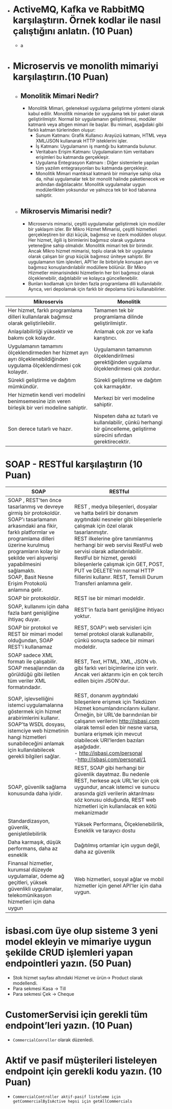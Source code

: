 - # ActiveMQ, Kafka ve RabbitMQ karşılaştırın. Örnek kodlar ile nasıl çalıştığını anlatın. (10 Puan)
   - a

















   
- # Microservis ve monolith mimariyi karşılaştırın.(10 Puan)
   - ## Monolitik Mimari Nedir?
      - Monolitik Mimari, geleneksel uygulama geliştirme yöntemi olarak kabul edilir. Monolitik mimaride bir uygulama
        tek bir paket olarak geliştirilmiştir. Normal bir uygulamanın geliştirilmesi, modüler katmanlı veya altıgen
        mimari ile başlar. Bu mimari, aşağıdaki gibi farklı katman türlerinden oluşur:
         - Sunum Katmanı: Grafik Kullanıcı Arayüzü katmanı, HTML veya XML/JSON kullanarak HTTP isteklerini işler.
         - İş Katmanı: Uygulamanın iş mantığı bu katmanda bulunur.
         - Veritabanı Erişim Katmanı: Uygulamaların tüm veritabanı erişimleri bu katmanda gerçekleşir.
         - Uygulama Entegrasyon Katmanı : Diğer sistemlerle yapılan tüm yazılım entegrasyonları bu katmanda gerçekleşir.
         - Monolitik Mimari mantıksal katmanlı bir mimariye sahip olsa da, nihai uygulamalar tek bir monolit halinde
           paketlenecek ve ardından dağıtılacaktır. Monolitik uygulamalar uygun modülerlikten yoksundur ve yalnızca tek
           bir kod tabanına sahiptir.
   - ## Mikroservis Mimarisi nedir?
      - Microservis mimarisi, çeşitli uygulamalar geliştirmek için modüler bir yaklaşım izler.
        Bir Mikro Hizmet Mimarisi, çeşitli hizmetleri gerçekleştiren bir dizi küçük, bağımsız ve özerk modülden oluşur.
        Her hizmet, ilgili iş birimlerini bağımsız olarak uygulama yeteneğine sahip olmalıdır. Monolitik mimari tek bir
        birimdir.
        Ancak Mikro hizmet mimarisi, toplu olarak tek bir uygulama olarak çalışan bir grup küçük bağımsız üniteye
        sahiptir.
        Bir uygulamanın tüm işlevleri, API'ler ile birbiriyle konuşan ayrı ve bağımsız konuşlandırılabilir modüllere
        bölünür.
        Bir Mikro Hizmetler mimarisindeki hizmetlerin her biri bağımsız olarak ölçeklenebilir, dağıtılabilir ve kolayca
        güncellenebilir.
      - Bunları kodlamak için birden fazla programlama dili kullanılabilir. Ayrıca, veri depolamak için farklı bir
        depolama türü kullanabilirler.

| Mikroservis                                                                                                            | Monolitik                                                                                                                |
|------------------------------------------------------------------------------------------------------------------------|--------------------------------------------------------------------------------------------------------------------------|
| Her hizmet, farklı programlama dilleri kullanılarak bağımsız olarak geliştirilebilir.                                  | Tamamen tek bir programlama dilinde geliştirilmiştir.                                                                    |
| Anlaşılabilirliği yüksektir ve bakımı çok kolaydır.                                                                    | Anlamak çok zor ve kafa karıştırıcı.                                                                                     |
| Uygulamanın tamamını ölçeklendirmeden her hizmet ayrı ayrı ölçeklenebildiğinden uygulama ölçeklendirmesi çok kolaydır. | Uygulamanın tamamının ölçeklendirilmesi gerektiğinden uygulama ölçeklendirmesi çok zordur.                               |
| Sürekli geliştirme ve dağıtım mümkündür.                                                                               | Sürekli geliştirme ve dağıtım çok karmaşıktır.                                                                           |
| Her hizmetin kendi veri modelini benimsemesine izin veren birleşik bir veri modeline sahiptir.		                       | Merkezi bir veri modeline sahiptir.                                                                                      |
| Son derece tutarlı ve hazır.	                                                                                          | Nispeten daha az tutarlı ve kullanılabilir, çünkü herhangi bir güncelleme, geliştirme sürecini sıfırdan gerektirecektir. |

# SOAP - RESTful karşılaştırın (10 Puan)

| SOAP                                                                                                                                                                                                                                                                                                            | RESTful                                                                                                                                                                                                                                                                                                                                                                                                                             |
|-----------------------------------------------------------------------------------------------------------------------------------------------------------------------------------------------------------------------------------------------------------------------------------------------------------------|-------------------------------------------------------------------------------------------------------------------------------------------------------------------------------------------------------------------------------------------------------------------------------------------------------------------------------------------------------------------------------------------------------------------------------------|
| SOAP , REST'ten önce tasarlanmış ve devreye girmiş bir protokoldür.<br/> SOAP'ı tasarlamanın arkasındaki ana fikir, farklı platformlar ve programlama dilleri üzerine kurulmuş programların kolay bir şekilde veri alışverişi yapabilmesini sağlamaktı.<br/> SOAP, Basit Nesne Erişim Protokolü anlamına gelir. | REST , medya bileşenleri, dosyalar ve hatta belirli bir donanım aygıtındaki nesneler gibi bileşenlerle çalışmak için özel olarak tasarlanmıştır.<br/>REST ilkelerine göre tanımlanmış herhangi bir web servisi RestFul web servisi olarak adlandırılabilir.<br/> RestFul bir hizmet, gerekli bileşenlerle çalışmak için GET, POST, PUT ve DELETE'nin normal HTTP fiillerini kullanır. REST, Temsili Durum Transferi anlamına gelir. |
| SOAP bir protokoldür.                                                                                                                                                                                                                                                                                           | REST ise bir mimari modeldir.                                                                                                                                                                                                                                                                                                                                                                                                       |
| SOAP, kullanımı için daha fazla bant genişliğine ihtiyaç duyar.                                                                                                                                                                                                                                                 | REST'in fazla bant genişliğine ihtiyacı yoktur.                                                                                                                                                                                                                                                                                                                                                                                     |
| SOAP bir protokol ve REST bir mimari model olduğundan, SOAP REST'i kullanamaz                                                                                                                                                                                                                                   | REST, SOAP'ı web servisleri için temel protokol olarak kullanabilir, çünkü sonuçta sadece bir mimari modeldir.                                                                                                                                                                                                                                                                                                                      |                                                                                                                                                                                                                                                                                                                      |
| SOAP sadece XML formatı ile çalışabilir. SOAP mesajlarından da görüldüğü gibi iletilen tüm veriler XML formatındadır.                                                                                                                                                                                           | REST, Text, HTML, XML, JSON vb. gibi farklı veri biçimlerine izin verir. Ancak veri aktarımı için en çok tercih edilen biçim JSON'dur.                                                                                                                                                                                                                                                                                              |
| SOAP, işlevselliğini istemci uygulamalarına göstermek için hizmet arabirimlerini kullanır. SOAP'ta WSDL dosyası, istemciye web hizmetinin hangi hizmetleri sunabileceğini anlamak için kullanılabilecek gerekli bilgileri sağlar.                                                                               | REST, donanım aygıtındaki bileşenlere erişmek için Tekdüzen Hizmet konumlandırıcılarını kullanır. Örneğin, bir URL'de barındırılan bir çalışanın verilerini http://isbasi.com olarak temsil eden bir nesne varsa, bunlara erişmek için mevcut olabilecek URI'lerden bazıları aşağıdadır. <br/>  - http://isbasi.com/personal <br/> -http://isbasi.com/personal/1                                                                    |
| SOAP, güvenlik sağlama konusunda daha iyidir.                                                                                                                                                                                                                                                                   | REST, SOAP gibi herhangi bir güvenlik dayatmaz. Bu nedenle REST, herkese açık URL'ler için çok uygundur, ancak istemci ve sunucu arasında gizli verilerin aktarılması söz konusu olduğunda, REST web hizmetleri için kullanılacak en kötü mekanizmadır                                                                                                                                                                              |
| Standardizasyon, güvenlik, genişletilebilirlik	                                                                                                                                                                                                                                                                 | Yüksek Performans, Ölçeklenebilirlik, Esneklik ve tarayıcı dostu                                                                                                                                                                                                                                                                                                                                                                    |
| Daha karmaşık, düşük performans, daha az esneklik	                                                                                                                                                                                                                                                              | Dağıtılmış ortamlar için uygun değil, daha az güvenlik                                                                                                                                                                                                                                                                                                                                                                              |
| Finansal hizmetler, kurumsal düzeyde uygulamalar, ödeme ağ geçitleri, yüksek güvenlikli uygulamalar, telekomünikasyon hizmetleri için daha uygun                                                                                                                                                                | Web hizmetleri, sosyal ağlar ve mobil hizmetler için genel API'ler için daha uygun.                                                                                                                                                                                                                                                                                                                                                 |
# isbasi.com üye olup sisteme 3 yeni model ekleyin ve mimariye uygun şekilde CRUD işlemleri yapan endpointleri yazın. (50 Puan)

- Stok hizmet sayfası altındaki Hizmet ve ürün-> Product olarak modellendi.
- Para sekmesi Kasa -> Till
- Para sekmesi Çek -> Cheque

# CustomerServisi için gerekli tüm endpoint’leri yazın. (10 Puan)

- `CommercialConroller` olarak düzenledi.

# Aktif ve pasif müşterileri listeleyen endpoint için gerekli kodu yazın. (10 Puan)

- `CommercialController aktif-pasif listeleme için getCommercialByIsActive hepsi için getAllCommercials`
